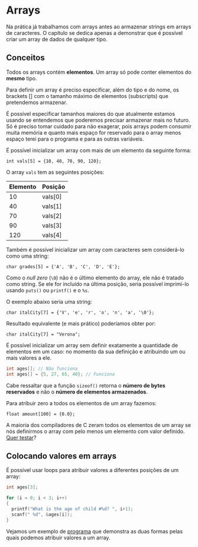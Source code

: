 # Arrays

Na prática já trabalhamos com arrays antes ao armazenar strings em arrays de caracteres. O capítulo se dedica apenas a demonstrar que é possível criar um array de dados de qualquer tipo.

## Conceitos

Todos os arrays contém **elementos**. Um array só pode conter elementos do **mesmo** tipo.

Para definir um array é preciso especificar, além do tipo e do nome, os brackets [] com o tamanho máximo de elementos (subscripts) que pretendemos armazenar.

É possível especificar tamanhos maiores do que atualmente estamos usando se entendemos que poderemos precisar armazenar mais no futuro. Só é preciso tomar cuidado para não exagerar, pois arrays podem consumir muita memória e quanto mais espaço for reservado para o array menos espaço terei para o programa e para as outras variáveis.

É possível inicializar um array com mais de um elemento da seguinte forma:

`int vals[5] = {10, 40, 70, 90, 120};`

O array `vals` tem as seguintes posições:

Elemento | Posição
-------- | -------
10       | vals[0]
40       | vals[1]
70       | vals[2]
90       | vals[3]
120      | vals[4]

Também é possível inicializar um array com caracteres sem considerá-lo como uma string:

`char grades[5] = {'A', 'B', 'C', 'D', 'E'};`

Como o *null zero* (`\0`) não é o último elemento do array, ele não é tratado como string. Se ele for incluído na última posição, seria possível imprimi-lo usando `puts()` ou `printf()` e o `%s`.

O exemplo abaixo seria uma string:

`char italCity[7] = {'V', 'e', 'r', 'o', 'n', 'a', '\0'};`

Resultado equivalente (e mais prático) poderíamos obter por:

`char italCity[7] = "Verona";`

É possível inicializar um array sem definir exatamente a quantidade de elementos em um caso: no momento da sua definição e atribuindo um ou mais valores a ele.

```C
int ages[]; // Não funciona
int ages[] = {5, 27, 65, 40}; // Funciona
```

Cabe ressaltar que a função `sizeof()` retorna o **número de bytes reservados** e não o **número de elementos armazenados**.

Para atribuir zero a todos os elementos de um array fazemos:

`float amount[100] = {0.0};`

A maioria dos compiladores de C zeram todos os elementos de um array se nós definirmos o array com pelo menos um elemento com valor definido. [Quer testar](./sample2.c)?

## Colocando valores em arrays

É possível usar loops para atribuir valores a diferentes posições de um array:

```C
int ages[3];

for (i = 0; i < 3; i++)
{
  printf("What is the age of child #%d? ", i+1);
  scanf(" %d", &ages[i]); 
}
```

Vejamos um exemplo de [programa](./sample1.c) que demonstra as duas formas pelas quais podemos atribuir valores a um array.
